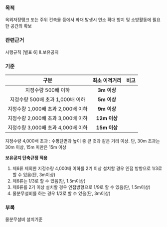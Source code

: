 ### 목적
옥외저장탱크 또는 주위 건축물 등에서 화재 발생시 연소 확대 방지 및 소방활동에 필요한 공간의 확보

### 관련근거
시행규칙 [별표 6] II.보유공지

### 기준
| 구분 | 최소 이격거리 | 비고 |
|:----:|:-------:|:----:|
| 지정수량 500배 이하 | **3m 이상** |  |
| 지정수량 500배 초과 1,000배 이하 | **5m 이상** |  |
| 지정수량 1,000배 초과 2,000배 이하 | **9m 이상** |  |
| 지정수량 2,000배 초과 3,000배 이하 | **12m 이상** |  |
| 지정수량 3,000배 초과 4,000배 이하 | **15m 이상** |  |

지정수량 4,000배 초과 : 수평단면과 높이 중 큰 것과 같은 거리 이상. 단, 30m 초과는 30m 이상, 15m 미만은 15m 이상

**보유공지 단축규정 적용**

1. 제6류 제외한 지정수량 4,000배 이하를 2기 이상 설치할 경우 인접 방향으로 1/3로 할 수 있음(단, 3m이상)
2. 제6류는 1/3로 할 수 있음(단, 1.5m이상)
3. 제6류를 2기 이상 설치할 경우 인접방향으로 1/9로 할 수 있음(단, 1.5m이상)
4. 물분무설비를 하는 경우 1/2로 할 수 있음(단, 3m이상)

### 부록
물분무설비 설치기준